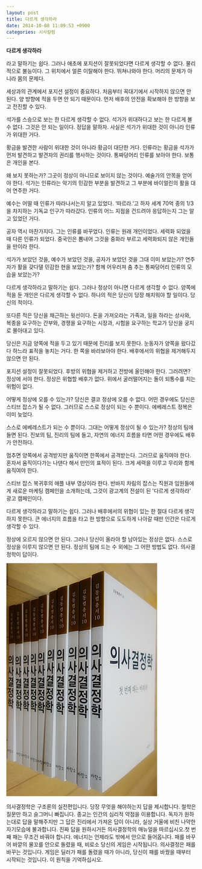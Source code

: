 ```yaml
---
layout: post
title: 다르게 생각하라
date: 2014-10-08 11:09:53 +0900
categories: 시사칼럼
---
```

**다르게 생각하라** 

  


라고 말하기는 쉽다. 그러나 애초에 포지션이 잘못되었다면 다르게 생각할 수 없다. 물리적으로 불능이다. 그 위치에서 얼른 이탈해야 한다. 뛰쳐나와야 한다. 머리의 문제가 아니라 몸의 문제다.

  


세상과의 관계에서 포지션 설정이 중요하다. 처음부터 꼭대기에서 시작하지 않으면 안 된다. 양 방향에 적을 두면 안 되기 때문이다. 먼저 배후의 안전을 확보해야 한 방향을 보고 전진할 수 있다. 

  


석가를 스승으로 보는 한 다르게 생각할 수 없다. 석가가 위대하다고 보는 한 다르게 볼 수 없다. 그것은 안 되는 일이다. 정답을 말하자. 사실은 석가가 위대한 것이 아니라 인류가 위대한 거다. 

  


황금을 발견한 사람이 위대한 것이 아니라 황금이 대단한 거다. 인류라는 황금을 석가가 먼저 발견하고 발견자의 권리를 행사하는 것이다. 통짜덩어리 인류를 보아야 한다. 보통은 개인을 본다. 

  


왜 보지 못하는가? 그곳이 정상이 아니므로 보이지 않는 것이다. 예술가의 안목을 얻어야 한다. 석가는 인류라는 악기의 민감한 부분을 발견하고 그 부분에 바이얼린의 활을 대어 연주한 거다.

  


예수는 어떨 때 인류가 따라나서는지 알고 있었다. ‘따르라.’고 하자 세계 70억 중의 1/3을 차지하는 기독교 인구가 따라갔다. 인류의 어느 지점을 건드려야 응답하는지 그는 알고 있었던 거다. 

  


공자 역시 마찬가지다. 그는 인류를 바꾸었다. 인류는 원래 개인이었다. 세력화 되었을 때 다른 인류가 되었다. 중국인은 뽐내어 그것을 중화라 부르고 세력화되지 않은 개인들을 만이라 한다. 

  


석가가 보았던 것을, 예수가 보았던 것을, 공자가 보았던 것을 그대 이미 보았는가? 연주자가 활을 갖다댈 민감한 현을 보았는가? 함께 어우러져 춤 추는 통짜덩어리 인류의 모습을 보았는가?

  


다르게 생각하라고 말하기는 쉽다. 그러나 정상이 아니면 다르게 생각할 수 없다. 양쪽에 적을 둔 개인은 다르게 생각할 수 없다. 하나의 적은 당신이 당장 해치워야 할 일이다. 당신의 적이다.

  


또다른 적은 당신을 채근하는 윗선이다. 돈을 가져오라는 가족과, 일을 하라는 상사와, 복종을 요구하는 간부와, 경쟁을 요구하는 시장과, 시험을 요구하는 학교가 당신을 궁지로 몰아대고 있다.

  


당신은 지금 양쪽에 적을 두고 있기 때문에 진리를 보지 못한다. 눈동자가 양쪽을 왔다갔다 하느라 표적을 놓치는 거다. 한 쪽을 바라보아야 한다. 배후에서의 위협을 제거해두지 않으면 안 된다.

  


포지션 설정이 잘못되었다. 후방의 위협을 제거하고 전방에 올인해야 한다. 그러려면? 정상에 서야 한다. 정상은 위협할 배후가 없다. 위에서 굴러떨어지는 돌이 되통수를 치는 위험이 없다. 

  


어떻게 정상에 오를 수 있는가? 당신은 결코 정상에 오를 수 없다. 어떤 경우에도 당신은 스티브 잡스가 될 수 없다. 그러므로 스스로 정상이 되는 수 뿐이다. 에베레스트 정복은 이미 늦었다.

  


스스로 에베레스트가 되는 수 뿐이다. 그대는 어떻게 정상이 될 수 있는가? 정상의 팀에 들면 된다. 진보의 팀, 진리의 팀에 들고, 자연의 에너지 흐름을 타면 어떤 경우에도 배후가 안전하다. 

  


멈추면 양쪽에서 공격받지만 움직이면 한쪽에서 공격받는다. 그러므로 움직여야 한다. 혼자서 움직이다가는 나댄다 해서 만인의 표적이 된다. 크게 세력을 이루고 무리와 함께 움직여야 한다. 

  






  


스티브 잡스 복귀후의 애플 내부 영상이라 한다. 반바지 차림의 잡스는 직원과 임원들에게 새로운 마케팅 캠페인을 소개하는데, 그것이 광고계의 전설이 된 '다르게 생각하라' 광고 캠페인이다.



  


다르게 생각하라고 말하기는 쉽다. 그러나 배후에서의 위협이 있는 한 절대 다르게 생각하지 못한다. 큰 에너지의 흐름을 타고 한 방향으로 도도하게 나아갈 때만 인간은 다르게 생각할 수 있다. 

  


정상에 오르지 않으면 안 된다. 그러나 당신이 올라야 할 남아있는 정상은 없다. 스스로 정상을 이루지 않으면 안 된다. 정상의 팀에 드는 수 외에는 그 어떤 방법도 없다. 의사결정학이 답이다.

  


  



<img src="files/attach/images/199/190/524/DSC05715.JPG" alt="DSC05715.JPG" width="400" height="616" />   


  


의사결정학은 구조론의 실전편입니다. 당장 무엇을 해야하는지 답을 제시합니다. 철학은 질문만 하고 슬그머니 빠집니다. 종교는 인간의 심리적 약점을 이용합니다. 독자가 원하는대로 답을 말해주지만 그 답은 진리에서 가져온 답이 아니라, 실상 거울에 비친 나약한 자기모습에 불과합니다. 진짜 답을 원하시거든 의사결정학의 매뉴얼을 따르십시오.첫 번째 패는 무조건 바꿔야 합니다. 에너지는 언제라도 밖에서 안으로 들어옵니다. 패를 바꾸어 바깥의 물꼬를 안으로 돌렸을 때, 비로소 당신의 게임은 시작됩니다. 의사결정은 패를 바꾸는 것입니다. 게임은 딜러가 패를 돌렸을 때가 아니라, 당신이 패를 바꿨을 때부터 시작되는 것입니다. 이 원칙을 기억하십시오.